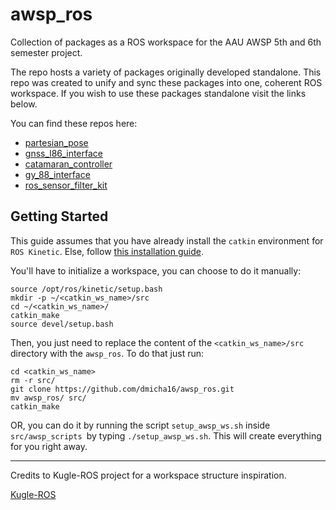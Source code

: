 # awsp_ros
Collection of packages as a ROS workspace for the AAU AWSP 5th and 6th semester project.


The repo hosts a variety of packages originally developed standalone. This repo was
created to unify and sync these packages into one, coherent ROS workspace. If you wish to
use these packages standalone visit the links below.

You can find these repos here:
- [partesian_pose](https://github.com/EduPonz/cartesian_pose)
- [gnss_l86_interface](https://github.com/EduPonz/gnss_l86_interface)
- [catamaran_controller](https://github.com/IvelinPenchev/catamaran_controller)
- [gy_88_interface](https://github.com/dmicha16/gy_88_interface)
- [ros_sensor_filter_kit](https://github.com/dmicha16/ros_sensor_filter_kit)

## Getting Started
This guide assumes that you have already install the `catkin` environment for `ROS Kinetic`. Else, follow [this installation guide](http://wiki.ros.org/catkin#Installing_catkin).

You'll have to initialize a workspace, you can choose to do it manually:
```shell
source /opt/ros/kinetic/setup.bash
mkdir -p ~/<catkin_ws_name>/src
cd ~/<catkin_ws_name>/
catkin_make
source devel/setup.bash
```

Then, you just need to replace the content of the `<catkin_ws_name>/src` directory with the `awsp_ros`. To do that just run:
```shell
cd <catkin_ws_name>
rm -r src/
git clone https://github.com/dmicha16/awsp_ros.git
mv awsp_ros/ src/
catkin_make
```

OR, you can do it by running the script `setup_awsp_ws.sh` inside `src/awsp_scripts
`by typing `./setup_awsp_ws.sh`. This will create everything for you right away.

___

Credits to Kugle-ROS project for a workspace structure inspiration.

[Kugle-ROS](https://github.com/mindThomas/Kugle-ROS)
